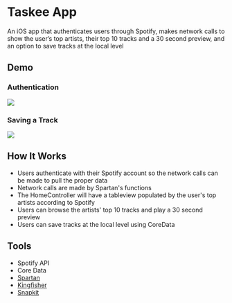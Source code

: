 # Taskee App
An iOS app that authenticates users through Spotify, makes network calls to show the user’s top artists, their top 10 tracks and a 30 second preview, and an option to save tracks at the local level
## Demo
### Authentication
![](static/authenticate.gif)
### Saving a Track
![](static/addsong.gif)
## How It Works
* Users authenticate with their Spotify account so the network calls can be made to pull the proper data
* Network calls are made by Spartan's functions
* The HomeController will have a tableview populated by the user's top artists according to Spotify
* Users can browse the artists' top 10 tracks and play a 30 second preview
* Users can save tracks at the local level using CoreData
## Tools
* Spotify API
* Core Data
* [Spartan](https://github.com/Daltron/Spartan)
* [Kingfisher](https://github.com/onevcat/Kingfisher)
* [Snapkit](https://github.com/SnapKit/SnapKit)
